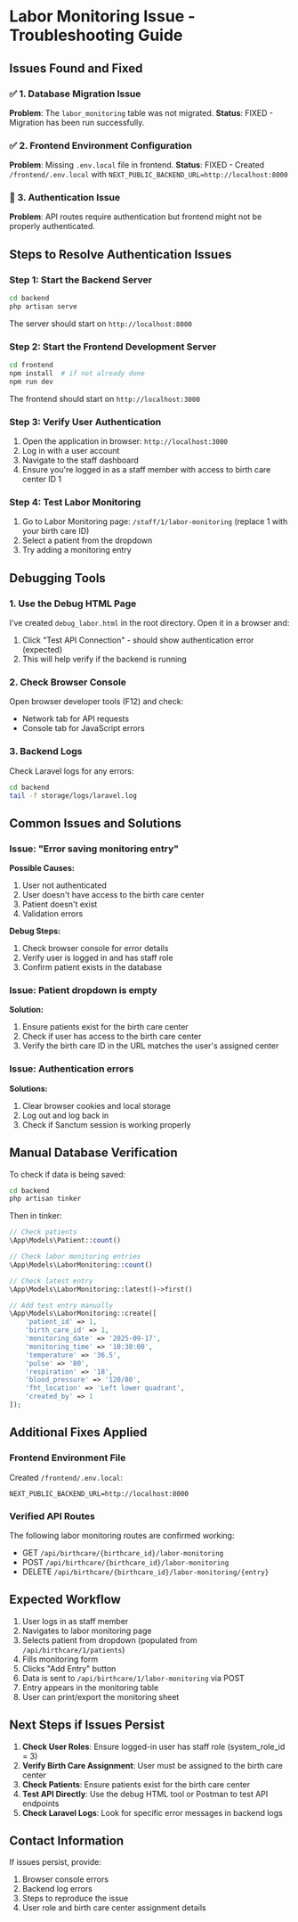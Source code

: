 # Labor Monitoring Issue - Troubleshooting Guide

## Issues Found and Fixed

### ✅ 1. Database Migration Issue
**Problem**: The `labor_monitoring` table was not migrated.
**Status**: FIXED - Migration has been run successfully.

### ✅ 2. Frontend Environment Configuration
**Problem**: Missing `.env.local` file in frontend.
**Status**: FIXED - Created `/frontend/.env.local` with `NEXT_PUBLIC_BACKEND_URL=http://localhost:8000`

### 🔧 3. Authentication Issue
**Problem**: API routes require authentication but frontend might not be properly authenticated.

## Steps to Resolve Authentication Issues

### Step 1: Start the Backend Server
```bash
cd backend
php artisan serve
```
The server should start on `http://localhost:8000`

### Step 2: Start the Frontend Development Server
```bash
cd frontend
npm install  # if not already done
npm run dev
```
The frontend should start on `http://localhost:3000`

### Step 3: Verify User Authentication
1. Open the application in browser: `http://localhost:3000`
2. Log in with a user account
3. Navigate to the staff dashboard
4. Ensure you're logged in as a staff member with access to birth care center ID 1

### Step 4: Test Labor Monitoring
1. Go to Labor Monitoring page: `/staff/1/labor-monitoring` (replace 1 with your birth care ID)
2. Select a patient from the dropdown
3. Try adding a monitoring entry

## Debugging Tools

### 1. Use the Debug HTML Page
I've created `debug_labor.html` in the root directory. Open it in a browser and:
1. Click "Test API Connection" - should show authentication error (expected)
2. This will help verify if the backend is running

### 2. Check Browser Console
Open browser developer tools (F12) and check:
- Network tab for API requests
- Console tab for JavaScript errors

### 3. Backend Logs
Check Laravel logs for any errors:
```bash
cd backend
tail -f storage/logs/laravel.log
```

## Common Issues and Solutions

### Issue: "Error saving monitoring entry"
**Possible Causes:**
1. User not authenticated
2. User doesn't have access to the birth care center
3. Patient doesn't exist
4. Validation errors

**Debug Steps:**
1. Check browser console for error details
2. Verify user is logged in and has staff role
3. Confirm patient exists in the database

### Issue: Patient dropdown is empty
**Solution:**
1. Ensure patients exist for the birth care center
2. Check if user has access to the birth care center
3. Verify the birth care ID in the URL matches the user's assigned center

### Issue: Authentication errors
**Solutions:**
1. Clear browser cookies and local storage
2. Log out and log back in
3. Check if Sanctum session is working properly

## Manual Database Verification

To check if data is being saved:
```bash
cd backend
php artisan tinker
```

Then in tinker:
```php
// Check patients
\App\Models\Patient::count()

// Check labor monitoring entries
\App\Models\LaborMonitoring::count()

// Check latest entry
\App\Models\LaborMonitoring::latest()->first()

// Add test entry manually
\App\Models\LaborMonitoring::create([
    'patient_id' => 1,
    'birth_care_id' => 1, 
    'monitoring_date' => '2025-09-17',
    'monitoring_time' => '10:30:00',
    'temperature' => '36.5',
    'pulse' => '80',
    'respiration' => '18',
    'blood_pressure' => '120/80',
    'fht_location' => 'Left lower quadrant',
    'created_by' => 1
]);
```

## Additional Fixes Applied

### Frontend Environment File
Created `/frontend/.env.local`:
```
NEXT_PUBLIC_BACKEND_URL=http://localhost:8000
```

### Verified API Routes
The following labor monitoring routes are confirmed working:
- GET `/api/birthcare/{birthcare_id}/labor-monitoring`
- POST `/api/birthcare/{birthcare_id}/labor-monitoring`
- DELETE `/api/birthcare/{birthcare_id}/labor-monitoring/{entry}`

## Expected Workflow

1. User logs in as staff member
2. Navigates to labor monitoring page
3. Selects patient from dropdown (populated from `/api/birthcare/1/patients`)
4. Fills monitoring form
5. Clicks "Add Entry" button
6. Data is sent to `/api/birthcare/1/labor-monitoring` via POST
7. Entry appears in the monitoring table
8. User can print/export the monitoring sheet

## Next Steps if Issues Persist

1. **Check User Roles**: Ensure logged-in user has staff role (system_role_id = 3)
2. **Verify Birth Care Assignment**: User must be assigned to the birth care center
3. **Check Patients**: Ensure patients exist for the birth care center
4. **Test API Directly**: Use the debug HTML tool or Postman to test API endpoints
5. **Check Laravel Logs**: Look for specific error messages in backend logs

## Contact Information

If issues persist, provide:
1. Browser console errors
2. Backend log errors  
3. Steps to reproduce the issue
4. User role and birth care center assignment details